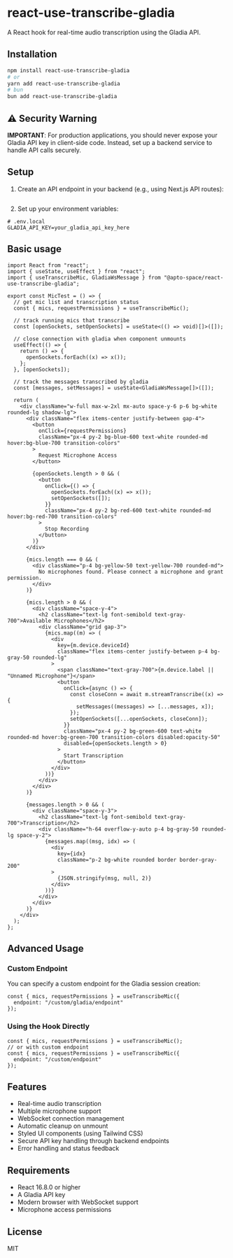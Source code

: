 # react-use-transcribe-gladia

A React hook for real-time audio transcription using the Gladia API.

## Installation

```bash
npm install react-use-transcribe-gladia
# or
yarn add react-use-transcribe-gladia
# bun
bun add react-use-transcribe-gladia
```

## ⚠️ Security Warning

**IMPORTANT**: For production applications, you should never expose your Gladia API key in client-side code. Instead, set up a backend service to handle API calls securely.

## Setup

1. Create an API endpoint in your backend (e.g., using Next.js API routes):

```typescript
```

2. Set up your environment variables:
```env
# .env.local
GLADIA_API_KEY=your_gladia_api_key_here
```

## Basic usage

```tsx
import React from "react";
import { useState, useEffect } from "react";
import { useTranscribeMic, GladiaWsMessage } from "@apto-space/react-use-transcribe-gladia";

export const MicTest = () => {
  // get mic list and transcription status
  const { mics, requestPermissions } = useTranscribeMic();
  
  // track running mics that transcribe
  const [openSockets, setOpenSockets] = useState<(() => void)[]>([]);
  
  // close connection with gladia when component unmounts
  useEffect(() => {
    return () => {
      openSockets.forEach((x) => x());
    };
  }, [openSockets]);
  
  // track the messages transcribed by gladia
  const [messages, setMessages] = useState<GladiaWsMessage[]>([]);

  return (
    <div className="w-full max-w-2xl mx-auto space-y-6 p-6 bg-white rounded-lg shadow-lg">
      <div className="flex items-center justify-between gap-4">
        <button 
          onClick={requestPermissions}
          className="px-4 py-2 bg-blue-600 text-white rounded-md hover:bg-blue-700 transition-colors"
        >
          Request Microphone Access
        </button>
        
        {openSockets.length > 0 && (
          <button
            onClick={() => {
              openSockets.forEach((x) => x());
              setOpenSockets([]);
            }}
            className="px-4 py-2 bg-red-600 text-white rounded-md hover:bg-red-700 transition-colors"
          >
            Stop Recording
          </button>
        )}
      </div>

      {mics.length === 0 && (
        <div className="p-4 bg-yellow-50 text-yellow-700 rounded-md">
          No microphones found. Please connect a microphone and grant permission.
        </div>
      )}

      {mics.length > 0 && (
        <div className="space-y-4">
          <h2 className="text-lg font-semibold text-gray-700">Available Microphones</h2>
          <div className="grid gap-3">
            {mics.map((m) => (
              <div 
                key={m.device.deviceId}
                className="flex items-center justify-between p-4 bg-gray-50 rounded-lg"
              >
                <span className="text-gray-700">{m.device.label || "Unnamed Microphone"}</span>
                <button
                  onClick={async () => {
                    const closeConn = await m.streamTranscribe((x) => {
                      setMessages((messages) => [...messages, x]);
                    });
                    setOpenSockets([...openSockets, closeConn]);
                  }}
                  className="px-4 py-2 bg-green-600 text-white rounded-md hover:bg-green-700 transition-colors disabled:opacity-50"
                  disabled={openSockets.length > 0}
                >
                  Start Transcription
                </button>
              </div>
            ))}
          </div>
        </div>
      )}

      {messages.length > 0 && (
        <div className="space-y-3">
          <h2 className="text-lg font-semibold text-gray-700">Transcription</h2>
          <div className="h-64 overflow-y-auto p-4 bg-gray-50 rounded-lg space-y-2">
            {messages.map((msg, idx) => (
              <div 
                key={idx}
                className="p-2 bg-white rounded border border-gray-200"
              >
                {JSON.stringify(msg, null, 2)}
              </div>
            ))}
          </div>
        </div>
      )}
    </div>
  );
};
```

## Advanced Usage

### Custom Endpoint

You can specify a custom endpoint for the Gladia session creation:

```tsx
const { mics, requestPermissions } = useTranscribeMic({ 
  endpoint: "/custom/gladia/endpoint" 
});
```

### Using the Hook Directly

```tsx
const { mics, requestPermissions } = useTranscribeMic();
// or with custom endpoint
const { mics, requestPermissions } = useTranscribeMic({ 
  endpoint: "/custom/endpoint" 
});
```

## Features

- Real-time audio transcription
- Multiple microphone support
- WebSocket connection management
- Automatic cleanup on unmount
- Styled UI components (using Tailwind CSS)
- Secure API key handling through backend endpoints
- Error handling and status feedback

## Requirements

- React 16.8.0 or higher
- A Gladia API key
- Modern browser with WebSocket support
- Microphone access permissions

## License

MIT 